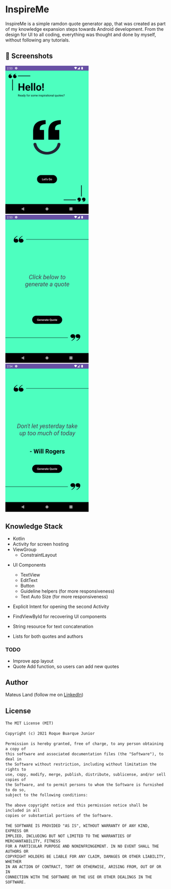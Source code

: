 # InspireMe

InspireMe is a simple ramdon quote generator app, that was created as part of my knowledge expansion steps towards Android development. 
From the design for UI to all coding, everything was thought and done by myself, without following any tutorials.


## :camera_flash: Screenshots
<!-- You can add more screenshots here if you like -->
<img src="/app/result/login_screen.png" width="260">&emsp;<img src="/app/result/generate_quote_screen.png" width="260">&emsp;<img src="/app/result/quote_screen.png" width="260">

## Knowledge Stack
* Kotlin
* Activity for screen hosting
* ViewGroup
    * ConstraintLayout

- UI Components
    - TextView
    - EditText
    - Button
    - Guideline helpers (for more responsiveness)
    - Text Auto Size (for more responsiveness)

- Explicit Intent for opening the second Activity
- FindViewById for recovering UI components
- String resource for text concatenation
- Lists for both quotes and authors


### TODO
- Improve app layout
- Quote Add function, so users can add new quotes

## Author
Mateus Land (follow me on [LinkedIn](https://www.linkedin.com/in/maateusland/))

## License
```
The MIT License (MIT)

Copyright (c) 2021 Roque Buarque Junior

Permission is hereby granted, free of charge, to any person obtaining a copy of
this software and associated documentation files (the "Software"), to deal in
the Software without restriction, including without limitation the rights to
use, copy, modify, merge, publish, distribute, sublicense, and/or sell copies of
the Software, and to permit persons to whom the Software is furnished to do so,
subject to the following conditions:

The above copyright notice and this permission notice shall be included in all
copies or substantial portions of the Software.

THE SOFTWARE IS PROVIDED "AS IS", WITHOUT WARRANTY OF ANY KIND, EXPRESS OR
IMPLIED, INCLUDING BUT NOT LIMITED TO THE WARRANTIES OF MERCHANTABILITY, FITNESS
FOR A PARTICULAR PURPOSE AND NONINFRINGEMENT. IN NO EVENT SHALL THE AUTHORS OR
COPYRIGHT HOLDERS BE LIABLE FOR ANY CLAIM, DAMAGES OR OTHER LIABILITY, WHETHER
IN AN ACTION OF CONTRACT, TORT OR OTHERWISE, ARISING FROM, OUT OF OR IN
CONNECTION WITH THE SOFTWARE OR THE USE OR OTHER DEALINGS IN THE SOFTWARE.
```
